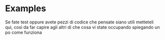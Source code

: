 # Examples
Se fate test oppure avete pezzi di codice che pensate siano utili metteteli qui, così da
far capire agli altri di che cosa vi state occupando spiegando un po come funziona
